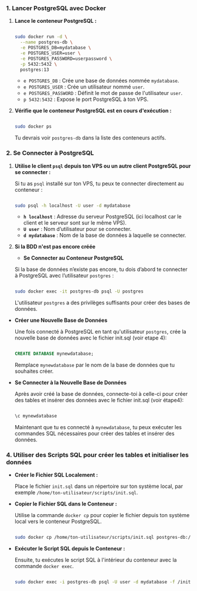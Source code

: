 ### 1. **Lancer PostgreSQL avec Docker**

1. **Lance le conteneur PostgreSQL :**
    
    ```bash
    
    sudo docker run -d \
      --name postgres-db \
      -e POSTGRES_DB=mydatabase \
      -e POSTGRES_USER=user \
      -e POSTGRES_PASSWORD=userpassword \
      -p 5432:5432 \
      postgres:13
    
    ```
    
    - `e POSTGRES_DB` : Crée une base de données nommée `mydatabase`.
    - `e POSTGRES_USER` : Crée un utilisateur nommé `user`.
    - `e POSTGRES_PASSWORD` : Définit le mot de passe de l'utilisateur `user`.
    - `p 5432:5432` : Expose le port PostgreSQL à ton VPS.
2. **Vérifie que le conteneur PostgreSQL est en cours d'exécution :**
    
    ```bash
    
    sudo docker ps
    
    ```
    
    Tu devrais voir `postgres-db` dans la liste des conteneurs actifs.
    

### 2. **Se Connecter à PostgreSQL**

1. **Utilise le client `psql` depuis ton VPS ou un autre client PostgreSQL pour se connecter :**
    
    Si tu as `psql` installé sur ton VPS, tu peux te connecter directement au conteneur :
    
    ```bash
    
    sudo psql -h localhost -U user -d mydatabase
    
    ```
    
    - **`h localhost`** : Adresse du serveur PostgreSQL (ici localhost car le client et le serveur sont sur le même VPS).
    - **`U user`** : Nom d’utilisateur pour se connecter.
    - **`d mydatabase`** : Nom de la base de données à laquelle se connecter.

2. **Si la BDD n'est pas encore créée**
   - **Se Connecter au Conteneur PostgreSQL**
    
    Si la base de données n’existe pas encore, tu dois d’abord te connecter à PostgreSQL avec l’utilisateur `postgres` :
    
    ```bash
    
    sudo docker exec -it postgres-db psql -U postgres
    
    ```
    
    L'utilisateur `postgres` a des privilèges suffisants pour créer des bases de données.
    
- **Créer une Nouvelle Base de Données**
    
    Une fois connecté à PostgreSQL en tant qu'utilisateur `postgres`, crée la nouvelle base de données avec le fichier init.sql (voir etape 4):
    
    ```sql
    
    CREATE DATABASE mynewdatabase;
    
    ```
    
    Remplace `mynewdatabase` par le nom de la base de données que tu souhaites créer.
    
- **Se Connecter à la Nouvelle Base de Données**
    
    Après avoir créé la base de données, connecte-toi à celle-ci pour créer des tables et insérer des données avec le fichier init.sql (voir étape4):
    
    ```sql
    
    \c mynewdatabase
    
    ```
    
    Maintenant que tu es connecté à `mynewdatabase`, tu peux exécuter les commandes SQL nécessaires pour créer des tables et insérer des données.


### 4. **Utiliser des Scripts SQL pour créer les tables et initialiser les données**

- **Créer le Fichier SQL Localement :**
    
    Place le fichier `init.sql` dans un répertoire sur ton système local, par exemple `/home/ton-utilisateur/scripts/init.sql`.
    
- **Copier le Fichier SQL dans le Conteneur :**
    
    Utilise la commande `docker cp` pour copier le fichier depuis ton système local vers le conteneur PostgreSQL.
    
    ```bash
  
    sudo docker cp /home/ton-utilisateur/scripts/init.sql postgres-db:/init.sql
    
    ```
    
- **Exécuter le Script SQL depuis le Conteneur :**
    
    Ensuite, tu exécutes le script SQL à l'intérieur du conteneur avec la commande `docker exec`.
    
    ```bash
   
    sudo docker exec -i postgres-db psql -U user -d mydatabase -f /init.sql
    
    ```
    
